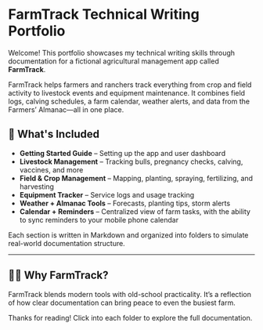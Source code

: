 # FarmTrack Technical Writing Portfolio

Welcome! This portfolio showcases my technical writing skills through documentation for a fictional agricultural management app called **FarmTrack**.

FarmTrack helps farmers and ranchers track everything from crop and field activity to livestock events and equipment maintenance. It combines field logs, calving schedules, a farm calendar, weather alerts, and data from the Farmers’ Almanac—all in one place.

## 📂 What's Included

- **Getting Started Guide** – Setting up the app and user dashboard
- **Livestock Management** – Tracking bulls, pregnancy checks, calving, vaccines, and more
- **Field & Crop Management** – Mapping, planting, spraying, fertilizing, and harvesting
- **Equipment Tracker** – Service logs and usage tracking
- **Weather + Almanac Tools** – Forecasts, planting tips, storm alerts
- **Calendar + Reminders** – Centralized view of farm tasks, with the ability to sync reminders to your mobile phone calendar

Each section is written in Markdown and organized into folders to simulate real-world documentation structure.

---

## 🧑‍🌾 Why FarmTrack?

FarmTrack blends modern tools with old-school practicality. It’s a reflection of how clear documentation can bring peace to even the busiest farm.

Thanks for reading! Click into each folder to explore the full documentation.
